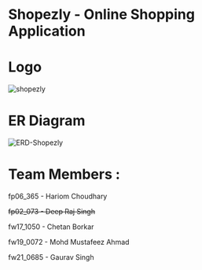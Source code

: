 # Shopezly - Online Shopping Application

# Logo
![shopezly](https://user-images.githubusercontent.com/106339098/221424489-cbfcab89-d0c3-4b84-918c-309c7cfe0f2c.gif)

# ER Diagram

![ERD-Shopezly](https://user-images.githubusercontent.com/106339098/221400397-89fe90ef-05c7-4650-a7b8-3ebce6001a65.png)

# Team Members :

fp06_365 - Hariom Choudhary

~~fp02_073 - Deep Raj Singh~~

fw17_1050 - Chetan Borkar

fw19_0072 - Mohd Mustafeez Ahmad

fw21_0685 - Gaurav Singh
